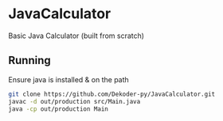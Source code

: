 # JavaCalculator
Basic Java Calculator (built from scratch)

## Running
Ensure java is installed & on the path

```bash
git clone https://github.com/Dekoder-py/JavaCalculator.git
javac -d out/production src/Main.java
java -cp out/production Main
```
